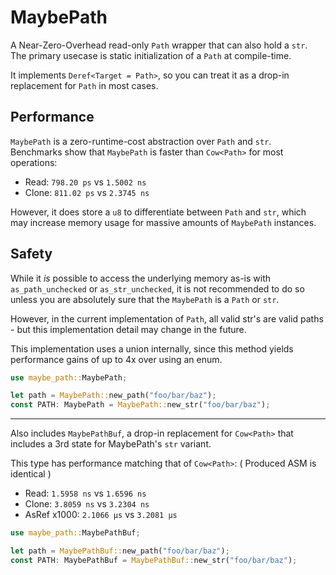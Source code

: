 # MaybePath

A Near-Zero-Overhead read-only `Path` wrapper that can also hold a `str`.  
The primary usecase is static initialization of a `Path` at compile-time.

It implements `Deref<Target = Path>`, so you can treat it as a drop-in replacement for `Path` in most cases.

## Performance
`MaybePath` is a zero-runtime-cost abstraction over `Path` and `str`.  
Benchmarks show that `MaybePath` is faster than `Cow<Path>` for most operations:  
- Read: `798.20 ps` vs `1.5002 ns`
- Clone: `811.02 ps` vs `2.3745 ns`

However, it does store a `u8` to differentiate between `Path` and `str`,
which may increase memory usage for massive amounts of `MaybePath` instances.

## Safety
While it _is_ possible to access the underlying memory as-is with `as_path_unchecked` or `as_str_unchecked`,
it is not recommended to do so unless you are absolutely sure that the `MaybePath` is a `Path` or `str`.

However, in the current implementation of `Path`, all valid str's are valid paths - but this implementation detail may change in the future.

This implementation uses a union internally, since this method yields performance gains of up to 4x over using an enum.

```rust
use maybe_path::MaybePath;

let path = MaybePath::new_path("foo/bar/baz");
const PATH: MaybePath = MaybePath::new_str("foo/bar/baz");
```

-----

Also includes `MaybePathBuf`, a drop-in replacement for `Cow<Path>` that includes a 3rd state for MaybePath's `str` variant.

This type has performance matching that of `Cow<Path>`: ( Produced ASM is identical )
- Read: `1.5958 ns` vs `1.6596 ns`
- Clone: `3.8059 ns` vs `3.2304 ns`
- AsRef x1000: `2.1066 µs` vs `3.2081 µs`

```rust
use maybe_path::MaybePathBuf;

let path = MaybePathBuf::new_path("foo/bar/baz");
const PATH: MaybePathBuf = MaybePathBuf::new_str("foo/bar/baz");
```